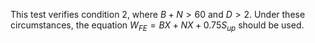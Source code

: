 This test verifies condition 2, where $B + N > 60$ and $D > 2$.
Under these circumstances, the equation $W_{FE} = BX + NX + 0.75S_{up}$
should be used.
